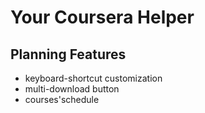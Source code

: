 # Your Coursera Helper

## Planning Features

* keyboard-shortcut customization
* multi-download button 
* courses'schedule